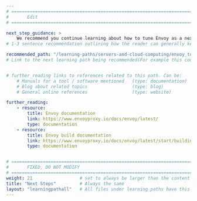 ```yaml
---
# ================================================================================
#       Edit
# ================================================================================

next_step_guidance: >
    We recommend you continue learning about how to tune Envoy as a next step.
# 1-3 sentence recommendation outlining how the reader can generally keep learning about these topics, and a specific explanation of why the next step is being recommended.

recommended_path: "/learning-paths/servers-and-cloud-computing/envoy_tune/"
# Link to the next learning path being recommended(For example this could be /learning-paths/servers-and-cloud-computing/redis_cache).


# further_reading links to references related to this path. Can be:
    # Manuals for a tool / software mentioned   (type: documentation)
    # Blog about related topics                 (type: blog)
    # General online references                 (type: website) 

further_reading:
    - resource:
        title: Envoy documentation
        link: https://www.envoyproxy.io/docs/envoy/latest/
        type: documentation
    - resource:
        title: Envoy build documentation
        link: https://www.envoyproxy.io/docs/envoy/latest/start/building
        type: documentation


# ================================================================================
#       FIXED, DO NOT MODIFY
# ================================================================================
weight: 21                  # set to always be larger than the content in this path, and one more than 'review'
title: "Next Steps"         # Always the same
layout: "learningpathall"   # All files under learning paths have this same wrapper
---
```



